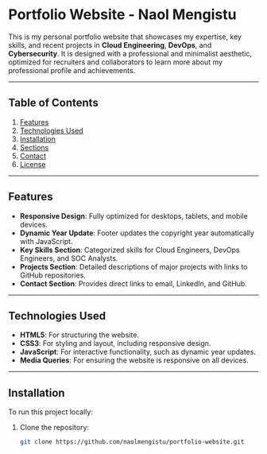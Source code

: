# Portfolio Website - Naol Mengistu

This is my personal portfolio website that showcases my expertise, key skills, and recent projects in **Cloud Engineering**, **DevOps**, and **Cybersecurity**. It is designed with a professional and minimalist aesthetic, optimized for recruiters and collaborators to learn more about my professional profile and achievements.

---

## Table of Contents

1. [Features](#features)
2. [Technologies Used](#technologies-used)
3. [Installation](#installation)
4. [Sections](#sections)
5. [Contact](#contact)
6. [License](#license)

---

## Features

- **Responsive Design**: Fully optimized for desktops, tablets, and mobile devices.
- **Dynamic Year Update**: Footer updates the copyright year automatically with JavaScript.
- **Key Skills Section**: Categorized skills for Cloud Engineers, DevOps Engineers, and SOC Analysts.
- **Projects Section**: Detailed descriptions of major projects with links to GitHub repositories.
- **Contact Section**: Provides direct links to email, LinkedIn, and GitHub.

---

## Technologies Used

- **HTML5**: For structuring the website.
- **CSS3**: For styling and layout, including responsive design.
- **JavaScript**: For interactive functionality, such as dynamic year updates.
- **Media Queries**: For ensuring the website is responsive on all devices.

---

## Installation

To run this project locally:

1. Clone the repository:
   ```bash
   git clone https://github.com/naolmengistu/portfolio-website.git
